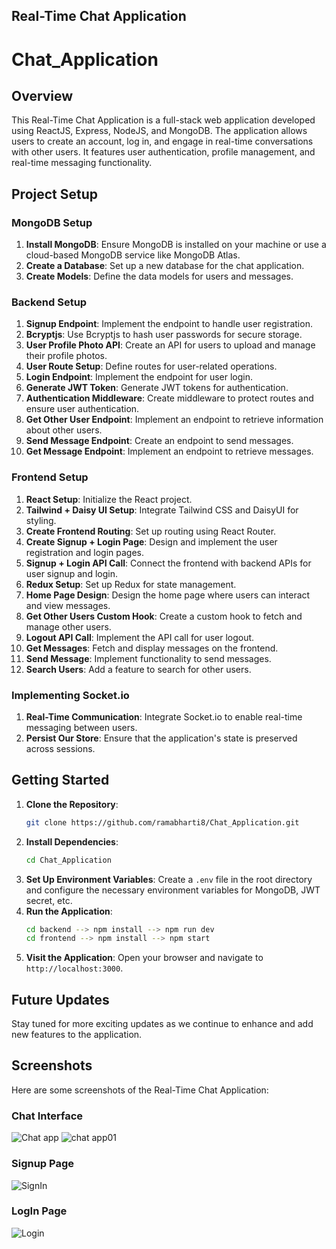## Real-Time Chat Application
# Chat_Application 

## Overview

This Real-Time Chat Application is a full-stack web application developed using ReactJS, Express, NodeJS, and MongoDB. The application allows users to create an account, log in, and engage in real-time conversations with other users. It features user authentication, profile management, and real-time messaging functionality.

## Project Setup

### MongoDB Setup

1. **Install MongoDB**: Ensure MongoDB is installed on your machine or use a cloud-based MongoDB service like MongoDB Atlas.
2. **Create a Database**: Set up a new database for the chat application.
3. **Create Models**: Define the data models for users and messages.

### Backend Setup

1. **Signup Endpoint**: Implement the endpoint to handle user registration.
2. **Bcryptjs**: Use Bcryptjs to hash user passwords for secure storage.
3. **User Profile Photo API**: Create an API for users to upload and manage their profile photos.
4. **User Route Setup**: Define routes for user-related operations.
5. **Login Endpoint**: Implement the endpoint for user login.
6. **Generate JWT Token**: Generate JWT tokens for authentication.
7. **Authentication Middleware**: Create middleware to protect routes and ensure user authentication.
8. **Get Other User Endpoint**: Implement an endpoint to retrieve information about other users.
9. **Send Message Endpoint**: Create an endpoint to send messages.
10. **Get Message Endpoint**: Implement an endpoint to retrieve messages.

### Frontend Setup

1. **React Setup**: Initialize the React project.
2. **Tailwind + Daisy UI Setup**: Integrate Tailwind CSS and DaisyUI for styling.
3. **Create Frontend Routing**: Set up routing using React Router.
4. **Create Signup + Login Page**: Design and implement the user registration and login pages.
5. **Signup + Login API Call**: Connect the frontend with backend APIs for user signup and login.
6. **Redux Setup**: Set up Redux for state management.
7. **Home Page Design**: Design the home page where users can interact and view messages.
8. **Get Other Users Custom Hook**: Create a custom hook to fetch and manage other users.
9. **Logout API Call**: Implement the API call for user logout.
10. **Get Messages**: Fetch and display messages on the frontend.
11. **Send Message**: Implement functionality to send messages.
12. **Search Users**: Add a feature to search for other users.

### Implementing Socket.io

1. **Real-Time Communication**: Integrate Socket.io to enable real-time messaging between users.
2. **Persist Our Store**: Ensure that the application's state is preserved across sessions.

## Getting Started

1. **Clone the Repository**:
   ```bash
   git clone https://github.com/ramabharti8/Chat_Application.git
   ```
2. **Install Dependencies**:
   ```bash
   cd Chat_Application 
   ```
3. **Set Up Environment Variables**: Create a `.env` file in the root directory and configure the necessary environment variables for MongoDB, JWT secret, etc.
4. **Run the Application**:
   ```bash
   cd backend --> npm install --> npm run dev
   cd frontend --> npm install --> npm start
   ```
5. **Visit the Application**: Open your browser and navigate to `http://localhost:3000`.

## Future Updates

Stay tuned for more exciting updates as we continue to enhance and add new features to the application.
## Screenshots

Here are some screenshots of the Real-Time Chat Application:
### Chat Interface
![Chat app](https://github.com/user-attachments/assets/bff5f11c-6c74-4d74-aaf1-85cbf9254dcd)
![chat app01](https://github.com/user-attachments/assets/827d3cd4-89f5-4d2c-8830-83a68bf1f08c)

### Signup Page
![SignIn](https://github.com/user-attachments/assets/ad25eb00-26c5-4fd5-937a-762c8d4f64a6)

### LogIn Page
![Login](https://github.com/user-attachments/assets/46305cab-6e1e-431e-83a3-cbb158aa301c)
